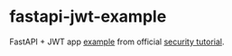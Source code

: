 # fastapi-jwt-example
FastAPI + JWT app [example](https://fastapi.tiangolo.com/tutorial/security/oauth2-jwt/) from official [security tutorial](https://fastapi.tiangolo.com/tutorial/security/).
